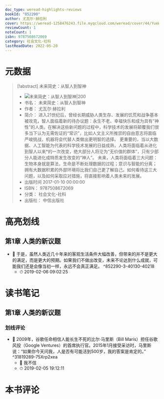 ```yaml
---
doc_type: weread-highlights-reviews
bookId: "852290"
author: 尤瓦尔·赫拉利
cover: https://weread-1258476243.file.myqcloud.com/weread/cover/44/YueWen_852290/t7_YueWen_852290.jpg
reviewCount: 1
noteCount: 1
isbn: 9787508672069
category: 社会文化-社科
lastReadDate: 2022-05-20
---
```

# 元数据
> [!abstract] 未来简史：从智人到智神
> - ![ 未来简史：从智人到智神|200](https://weread-1258476243.file.myqcloud.com/weread/cover/44/YueWen_852290/t7_YueWen_852290.jpg)
> - 书名： 未来简史：从智人到智神
> - 作者： 尤瓦尔·赫拉利
> - 简介： 进入21世纪后，曾经长期威胁人类生存、发展的饥荒和战争基本被攻克，智人面临着新的待办议题：永生不老、幸福快乐和成为具有“神性”的人类。在解决这些新问题的过程中，科学技术的发展将颠覆我们很多当下认为无需佐证的“常识”，比如人文主义所推崇的自由意志将面临严峻挑战，机器将会代替人类做出更明智的选择。 更重要的，当以大数据、人工智能为代表的科学技术发展的日益成熟，人类将面临着从进化到智人以来*的一次改变，绝大部分人将沦为“无价值的群体”，只有少部分人能进化成特质发生改变的“神人”。 未来，人类将面临着三大问题：生物本身就是算法，生命是不断处理数据的过程；意识与智能的分离；拥有大数据积累的外部环境将比我们自己更了解自己。如何看待这三大问题，以及如何采取应对措施，将直接影响着人类未来的发展。
> - 出版时间 2017-01-10 00:00:00
> - ISBN： 9787508672069
> - 分类： 社会文化-社科
> - 出版社： 中信出版社

# 高亮划线

## 第1章 人类的新议题


- 📌 于是，虽然人类近几十年来的客观生活条件大幅改善，但带来的并不是更大的满足，而是更大的预期。如果我们不做出改变，未来不论达到什么成就，可能我们还是会像当初一样，永远不会真正满足。 ^852290-3-40130-40218
    - ⏱ 2019-02-06 09:02:25 
# 读书笔记

## 第1章 人类的新议题

### 划线评论
- 📌 2009年，谷歌任命相信人能长生不死的比尔·马里斯（Bill Maris）担任谷歌风投（Google Ventures）的首席执行官。2015年1月接受采访时，马里斯说：“如果你今天问我，人是否有可能活到500岁，我的答案是肯定的。”  ^31819289-75Xrp2xea
    - 💭 我不信
    - ⏱ 2019-02-05 19:12:11
   
# 本书评论
